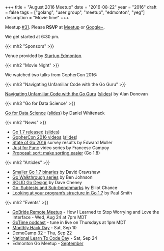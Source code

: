 +++
title = "August 2016 Meetup"
date = "2016-08-22"
year = "2016"
draft = false
tags = ["golang", "user group", "meetup", "edmonton", "yeg"]
description = "Movie time"
+++

Meetup [#31](https://github.com/edmontongo/presentations/issues/48). Please **RSVP** at [Meetup](https://www.meetup.com/startupedmonton/events/231587723/) or [Google+](https://plus.google.com/events/cjq60em8kdig3le1167etu7fgi8?authkey=CLq6mvKwxrmR7gE).

We get started at 6:30 pm.

{{< mh2 "Sponsors" >}}

Venue provided by [Startup Edmonton](https://www.startupedmonton.com/).

{{< mh2 "Movie Night" >}}

We watched two talks from GopherCon 2016:

{{< mh3 "Navigating Unfamiliar Code with the Go Guru" >}}

[Navigating Unfamiliar Code with the Go Guru](https://www.youtube.com/watch?v=ak97oH0D6fI) ([slides](https://github.com/gophercon/2016-talks/tree/master/AlanDonovan-GoGuru)) by Alan Donovan

{{< mh3 "Go for Data Science" >}}

[Go for Data Science](https://www.youtube.com/watch?v=D5tDubyXLrQ) ([slides](https://github.com/gophercon/2016-talks/tree/master/DanielWhitenack-GoForDataScience)) by Daniel Whitenack

{{< mh2 "News" >}}

- [Go 1.7 released](https://blog.golang.org/go1.7) ([slides](https://talks.godoc.org/github.com/bradfitz/talk-2016-08-16-seattle-go-1.7/go1.7.slide))
- [GopherCon 2016 videos](https://www.youtube.com/playlist?list=PL2ntRZ1ySWBdliXelGAItjzTMxy2WQh0P) ([slides](https://github.com/gophercon/2016-talks))
- [State of Go 2016](https://talks.godoc.org/github.com/freeformz/talks/20160712_gophercon/talk.slide) survey results by Edward Muller
- [Just for Func](https://www.youtube.com/channel/UC_BzFbxG2za3bp5NRRRXJSw) video series by Francesc Campoy
- [Proposal: sort: make sorting easier](https://github.com/golang/go/issues/16721) (Go 1.8)

{{< mh2 "Articles" >}}

- [Smaller Go 1.7 binaries](https://blog.golang.org/go1.7-binary-size) by David Crawshaw
- [Go Walkthrough series](https://medium.com/@benbjohnson) by Ben Johnson
- [SOLID Go Design](https://dave.cheney.net/2016/08/20/solid-go-design) by Dave Cheney
- [Go: Subtests and Sub-benchmarks](https://elliot.land/go-subtests-and-sub-benchmarks) by Elliot Chance
- [Looking at your program’s structure in Go 1.7](https://pauladamsmith.com/blog/2016/08/go-1.7-ssa.html) by Paul Smith

{{< mh2 "Events" >}}

- [GoBride Remote Meetup](https://www.meetup.com/gobridge/events/233067903/) - How I Learned to Stop Worrying and Love the Interface - Wed, Aug 24 at 7pm MDT
- [GoTime podcast](https://changelog.com/gotime/) - tune in live on Thursdays at 1pm MDT
- [Monthly Hack Day](https://www.meetup.com/startupedmonton/events/231796693/) - Sat, Sep 10
- [DemoCamp 32](https://www.meetup.com/startupedmonton/events/231175235/) - Thu, Sep 22
- [National Learn To Code Day](https://www.eventbrite.ca/e/edmonton-national-learn-to-code-day-2016-interactive-stories-game-making-with-html-css-on-september-tickets-26414846517) - Sat, Sep 24
- Edmonton Go Meetup - [September](/meetup/2016-09/)
